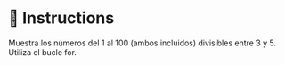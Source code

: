 # 📝 Instructions

Muestra los números del 1 al 100 (ambos incluidos) divisibles entre 3 y 5. Utiliza el bucle for.